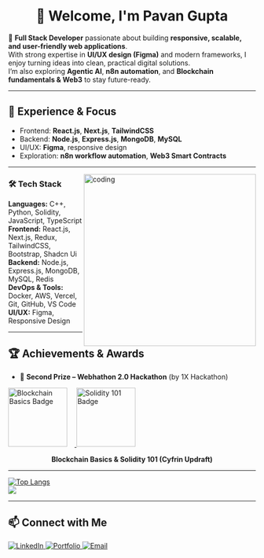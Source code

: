 <h1 align="center">👋 Welcome, I'm Pavan Gupta</h1>

🚀 **Full Stack Developer** passionate about building **responsive, scalable, and user-friendly web applications**.  
With strong expertise in **UI/UX design (Figma)** and modern frameworks, I enjoy turning ideas into clean, practical digital solutions.  
I’m also exploring **Agentic AI**, **n8n automation**, and **Blockchain fundamentals & Web3** to stay future-ready.

---

## 💼 Experience & Focus
- Frontend: **React.js**, **Next.js**, **TailwindCSS**  
- Backend: **Node.js**, **Express.js**, **MongoDB**, **MySQL**  
- UI/UX: **Figma**, responsive design  
- Exploration: **n8n workflow automation**, **Web3 Smart Contracts**

---

<img align="right" alt="coding" width="350" src="https://media1.giphy.com/media/v1.Y2lkPTc5MGI3NjExcHRqcWxkbno3YmJjbTV6bDZqOGowNGd5ZmxuemRocXlncjZkMnF6biZlcD12MV9pbnRlcm5hbF9naWZfYnlfaWQmY3Q9Zw/H03PuVdwREB21ANkLX/giphy.gif">

### 🛠 Tech Stack
**Languages:** C++, Python, Solidity, JavaScript, TypeScript  
**Frontend:** React.js, Next.js, Redux, TailwindCSS, Bootstrap, Shadcn Ui
**Backend:** Node.js, Express.js, MongoDB, MySQL, Redis  
**DevOps & Tools:** Docker, AWS, Vercel, Git, GitHub, VS Code  
**UI/UX:** Figma, Responsive Design

---

## 🏆 Achievements & Awards  
- 🥈 **Second Prize – Webhathon 2.0 Hackathon** (by 1X Hackathon)  

<p align="left">
  <a href="https://profiles.cyfrin.io/u/pavangpay05/achievements/blockchain-basics">
    <img src="https://res.cloudinary.com/droqoz7lg/image/upload/f_auto/q_auto/v1748556702/assets/blockchain-basics-badge.png" 
         alt="Blockchain Basics Badge" width="120" style="margin-right:15px;" />
  </a>
  <a href="https://profiles.cyfrin.io/u/pavangpay05/achievements/solidity">
    <img src="https://res.cloudinary.com/droqoz7lg/image/upload/f_auto/q_auto/v1748556702/assets/solidity-101.png" 
         alt="Solidity 101 Badge" width="120" style="margin-right:15px;" />
  </a>
</p>

<p align="center">
  <b>Blockchain Basics & Solidity 101 (Cyfrin Updraft)</b>
</p>

---

[![Top Langs](https://github-readme-stats.vercel.app/api/top-langs/?username=pavan77749&layout=compact&theme=dark)](https://github.com/anuraghazra/github-readme-stats)  
![](https://github-contributor-stats.vercel.app/api?username=pavan77749&limit=5&theme=dark&combine_all_yearly_contributions=true)

---

## 📫 Connect with Me

<p align="left">
  <a href="https://www.linkedin.com/in/pavan0gupta/" target="_blank">
    <img src="https://img.shields.io/badge/LinkedIn-0077B5?logo=linkedin&style=for-the-badge" alt="LinkedIn" />
  </a>
  <a href="https://www.pavangupta.me/" target="_blank">
    <img src="https://img.shields.io/badge/Portfolio-00A1F1?logo=web&style=for-the-badge" alt="Portfolio" />
  </a>
  <a href="mailto:pavangpay05@gmail.com">
    <img src="https://img.shields.io/badge/Email-D14836?logo=gmail&style=for-the-badge" alt="Email" />
  </a>
</p>
